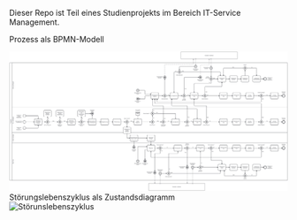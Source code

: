 Dieser Repo ist Teil eines Studienprojekts im Bereich IT-Service Management.

Prozess als BPMN-Modell

![Prozess](Prozess.png)
<br>
Störungslebenszyklus als Zustandsdiagramm
<br>
![Störunslebenszyklus](Störungslebenszyklus.png)

